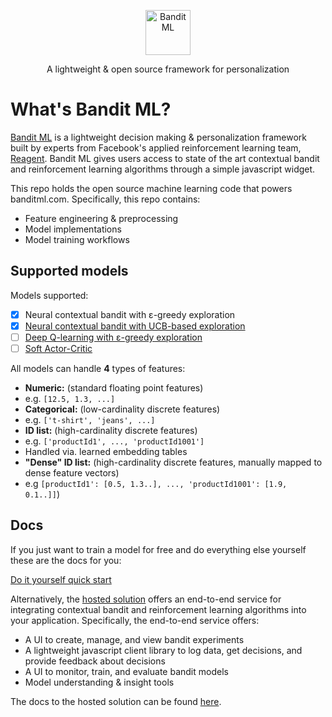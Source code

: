 <p align="center">
  <a href="https://banditml.com" target="_blank">
    <img src="https://gradient-app-bucket-public.s3.amazonaws.com/static/images/bandit_full_logo.png" alt="Bandit ML" height="72">
  </a>
</p>
<p align="center">
  A lightweight & open source framework for personalization
</p>
</p>

# What's Bandit ML?

[Bandit ML](https://www.banditml.com) is a lightweight decision making & personalization framework built by experts from Facebook's applied reinforcement learning team, [Reagent](https://github.com/facebookresearch/ReAgent). Bandit ML gives users access to state of the art contextual bandit and reinforcement learning algorithms through a simple javascript widget.

This repo holds the open source machine learning code that powers banditml.com. Specifically, this repo contains:
- Feature engineering & preprocessing
- Model implementations
- Model training workflows

## Supported models

Models supported:
- [x] Neural contextual bandit with ε-greedy exploration
- [x] [Neural contextual bandit with UCB-based exploration](https://arxiv.org/abs/1911.04462)
- [ ] [Deep Q-learning with ε-greedy exploration](https://www.cs.toronto.edu/~vmnih/docs/dqn.pdf)
- [ ] [Soft Actor-Critic](https://arxiv.org/abs/1801.01290)

All models can handle <b>4</b> types of features:
* <b>Numeric:</b> (standard floating point features)
* e.g. `[12.5, 1.3, ...]`
* <b>Categorical:</b> (low-cardinality discrete features)
* e.g. `['t-shirt', 'jeans', ...]`
* <b>ID list:</b> (high-cardinality discrete features)
* e.g. `['productId1', ..., 'productId1001']`
* Handled via. learned embedding tables
* <b>"Dense" ID list:</b> (high-cardinality discrete features, manually mapped to dense feature vectors)
* e.g `[productId1': [0.5, 1.3..], ..., 'productId1001': [1.9, 0.1..]]`)

## Docs

If you just want to train a model for free and do everything else yourself these are the docs for you:

[Do it yourself quick start](DOCS.md)

Alternatively, the  [hosted solution](https://www.banditml.com)  offers an end-to-end service for integrating contextual bandit and reinforcement learning algorithms into your application. Specifically, the end-to-end service offers:
- A UI to create, manage, and view bandit experiments
- A lightweight javascript client library to log data, get decisions, and provide feedback about decisions
- A UI to monitor, train, and evaluate bandit models
- Model understanding & insight tools

The docs to the hosted solution can be found [here](https://www.banditml.com/docs/).
